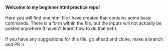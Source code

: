 **Welcome to my beginner html practice repo!**
</br>
</br>
Here you will find one html file I have created that contains some basic commands. There is a form within the file, but the inputs will not actually be posted anywhere (I haven't learnt how to do that yet!). 
</br>
</br>
If you have any suggestions for this file, go ahead and clone, make a branch and PR :)
